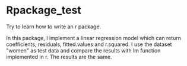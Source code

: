 # Rpackage_test
Try to learn how to write an r package.


In this package, I implement a linear regression model which can return coefficients, residuals, fitted.values and r.squared. I use the dataset "women" as test data and compare the results with lm function implemented in r. The results are the same.
